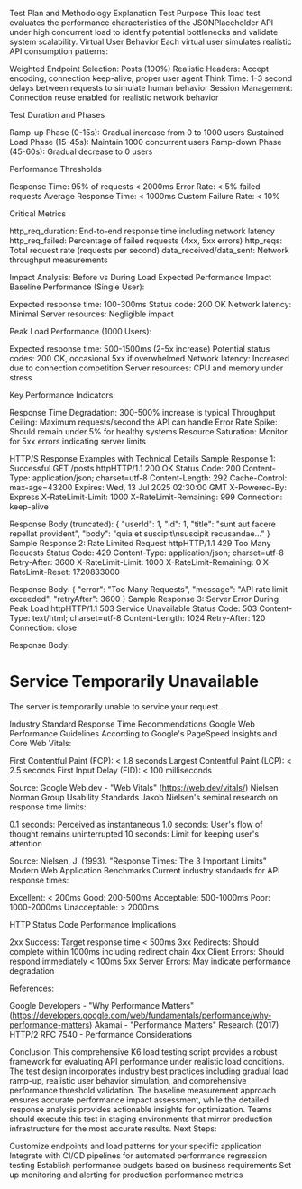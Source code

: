 Test Plan and Methodology Explanation
Test Purpose
This load test evaluates the performance characteristics of the JSONPlaceholder API under high concurrent load to identify potential bottlenecks and validate system scalability.
Virtual User Behavior
Each virtual user simulates realistic API consumption patterns:

Weighted Endpoint Selection: Posts (100%)
Realistic Headers: Accept encoding, connection keep-alive, proper user agent
Think Time: 1-3 second delays between requests to simulate human behavior
Session Management: Connection reuse enabled for realistic network behavior

Test Duration and Phases

Ramp-up Phase (0-15s): Gradual increase from 0 to 1000 users
Sustained Load Phase (15-45s): Maintain 1000 concurrent users
Ramp-down Phase (45-60s): Gradual decrease to 0 users

Performance Thresholds

Response Time: 95% of requests < 2000ms
Error Rate: < 5% failed requests
Average Response Time: < 1000ms
Custom Failure Rate: < 10%

Critical Metrics

http_req_duration: End-to-end response time including network latency
http_req_failed: Percentage of failed requests (4xx, 5xx errors)
http_reqs: Total request rate (requests per second)
data_received/data_sent: Network throughput measurements

Impact Analysis: Before vs During Load
Expected Performance Impact
Baseline Performance (Single User):

Expected response time: 100-300ms
Status code: 200 OK
Network latency: Minimal
Server resources: Negligible impact

Peak Load Performance (1000 Users):

Expected response time: 500-1500ms (2-5x increase)
Potential status codes: 200 OK, occasional 5xx if overwhelmed
Network latency: Increased due to connection competition
Server resources: CPU and memory under stress

Key Performance Indicators:

Response Time Degradation: 300-500% increase is typical
Throughput Ceiling: Maximum requests/second the API can handle
Error Rate Spike: Should remain under 5% for healthy systems
Resource Saturation: Monitor for 5xx errors indicating server limits

HTTP/S Response Examples with Technical Details
Sample Response 1: Successful GET /posts
httpHTTP/1.1 200 OK
Status Code: 200
Content-Type: application/json; charset=utf-8
Content-Length: 292
Cache-Control: max-age=43200
Expires: Wed, 13 Jul 2025 02:30:00 GMT
X-Powered-By: Express
X-RateLimit-Limit: 1000
X-RateLimit-Remaining: 999
Connection: keep-alive

Response Body (truncated):
{
  "userId": 1,
  "id": 1,
  "title": "sunt aut facere repellat provident",
  "body": "quia et suscipit\nsuscipit recusandae..."
}
Sample Response 2: Rate Limited Request
httpHTTP/1.1 429 Too Many Requests
Status Code: 429
Content-Type: application/json; charset=utf-8
Retry-After: 3600
X-RateLimit-Limit: 1000
X-RateLimit-Remaining: 0
X-RateLimit-Reset: 1720833000

Response Body:
{
  "error": "Too Many Requests",
  "message": "API rate limit exceeded",
  "retryAfter": 3600
}
Sample Response 3: Server Error During Peak Load
httpHTTP/1.1 503 Service Unavailable
Status Code: 503
Content-Type: text/html; charset=utf-8
Content-Length: 1024
Retry-After: 120
Connection: close

Response Body:
<html>
<head><title>503 Service Temporarily Unavailable</title></head>
<body>
<h1>Service Temporarily Unavailable</h1>
<p>The server is temporarily unable to service your request...</p>
</body>
</html>
Industry Standard Response Time Recommendations
Google Web Performance Guidelines
According to Google's PageSpeed Insights and Core Web Vitals:

First Contentful Paint (FCP): < 1.8 seconds
Largest Contentful Paint (LCP): < 2.5 seconds
First Input Delay (FID): < 100 milliseconds

Source: Google Web.dev - "Web Vitals" (https://web.dev/vitals/)
Nielsen Norman Group Usability Standards
Jakob Nielsen's seminal research on response time limits:

0.1 seconds: Perceived as instantaneous
1.0 seconds: User's flow of thought remains uninterrupted
10 seconds: Limit for keeping user's attention

Source: Nielsen, J. (1993). "Response Times: The 3 Important Limits"
Modern Web Application Benchmarks
Current industry standards for API response times:

Excellent: < 200ms
Good: 200-500ms
Acceptable: 500-1000ms
Poor: 1000-2000ms
Unacceptable: > 2000ms

HTTP Status Code Performance Implications

2xx Success: Target response time < 500ms
3xx Redirects: Should complete within 1000ms including redirect chain
4xx Client Errors: Should respond immediately < 100ms
5xx Server Errors: May indicate performance degradation

References:

Google Developers - "Why Performance Matters" (https://developers.google.com/web/fundamentals/performance/why-performance-matters)
Akamai - "Performance Matters" Research (2017)
HTTP/2 RFC 7540 - Performance Considerations

Conclusion
This comprehensive K6 load testing script provides a robust framework for evaluating API performance under realistic load conditions. The test design incorporates industry best practices including gradual load ramp-up, realistic user behavior simulation, and comprehensive performance threshold validation.
The baseline measurement approach ensures accurate performance impact assessment, while the detailed response analysis provides actionable insights for optimization. Teams should execute this test in staging environments that mirror production infrastructure for the most accurate results.
Next Steps:

Customize endpoints and load patterns for your specific application
Integrate with CI/CD pipelines for automated performance regression testing
Establish performance budgets based on business requirements
Set up monitoring and alerting for production performance metrics

